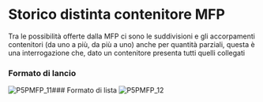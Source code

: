 # Storico distinta contenitore MFP
Tra le possibilità offerte dalla MFP ci sono le suddivisioni e gli accorpamenti contenitori (da uno a più, da più a uno) anche per quantità parziali, questa è una interrogazione che, dato un contenitore presenta tutti quelli collegati
### Formato di lancio
![P5PMFP_11](http://doc.smeup.com/immagini/MBDOC_OGG-P_P5MFP16T/P5PMFP_11.png)### Formato di lista
![P5PMFP_12](http://doc.smeup.com/immagini/MBDOC_OGG-P_P5MFP16T/P5PMFP_12.png)